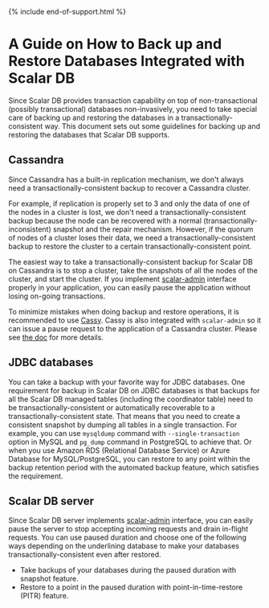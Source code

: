 {% include end-of-support.html %}

# A Guide on How to Back up and Restore Databases Integrated with Scalar DB

Since Scalar DB provides transaction capability on top of non-transactional (possibly transactional) databases non-invasively, you need to take special care of backing up and restoring the databases in a transactionally-consistent way.
This document sets out some guidelines for backing up and restoring the databases that Scalar DB supports.

## Cassandra

Since Cassandra has a built-in replication mechanism, we don't always need a transactionally-consistent backup to recover a Cassandra cluster.

For example, if replication is properly set to 3 and only the data of one of the nodes in a cluster is lost, we don't need a transactionally-consistent backup because the node can be recovered with a normal (transactionally-inconsistent) snapshot and the repair mechanism.
However, if the quorum of nodes of a cluster loses their data, we need a transactionally-consistent backup to restore the cluster to a certain transactionally-consistent point.

The easiest way to take a transactionally-consistent backup for Scalar DB on Cassandra is to stop a cluster, take the snapshots of all the nodes of the cluster, and start the cluster. If you implement [scalar-admin](https://github.com/scalar-labs/scalar-admin) interface properly in your application, you can easily pause the application without losing on-going transactions.

To minimize mistakes when doing backup and restore operations, it is recommended to use [Cassy](https://github.com/scalar-labs/cassy).
Cassy is also integrated with `scalar-admin` so it can issue a pause request to the application of a Cassandra cluster.
Please see [the doc](https://github.com/scalar-labs/cassy/blob/master/docs/getting-started.md#take-cluster-wide-consistent-backups) for more details.

## JDBC databases

You can take a backup with your favorite way for JDBC databases.
One requirement for backup in Scalar DB on JDBC databases is that backups for all the Scalar DB managed tables (including the coordinator table) need to be transactionally-consistent or automatically recoverable to a transactionally-consistent state.
That means that you need to create a consistent snapshot by dumping all tables in a single transaction.
For example, you can use `mysqldump` command with `--single-transaction` option in MySQL and `pg_dump` command in PostgreSQL to achieve that.
Or when you use Amazon RDS (Relational Database Service) or Azure Database for MySQL/PostgreSQL, you can restore to any point within the backup retention period with the automated backup feature, which satisfies the requirement.

## Scalar DB server

Since Scalar DB server implements [scalar-admin](https://github.com/scalar-labs/scalar-admin) interface, you can easily pause the server to stop accepting incoming requests and drain in-flight requests.
You can use paused duration and choose one of the following ways depending on the underlining database to make your databases transactionally-consistent even after restored.
* Take backups of your databases during the paused duration with snapshot feature.
* Restore to a point in the paused duration with point-in-time-restore (PITR) feature.
